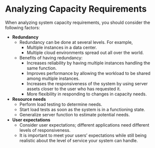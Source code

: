 # Analyzing Capacity Requirements

When analyzing system capacity requirements, you should consider the following factors:

- **Redundancy**
  - Redundancy can be done at several levels. For example,
    - Multiple instances in a data center.
    - Multiple cloud environments spread out all over the world.
  - Benefits of having redundancy:
    - Increases reliability by having multiple instances handling the same function.
    - Improves performance by allowing the workload to be shared among multiple instances.
    - Increases the responsiveness of the system by using server assets closer to the user who has requested it.
    - More flexibility in responding to changes in capacity needs.
- **Resource needs**
  - Perform load testing to determine needs.
  - Start load tests as soon as the system is in a functioning state.
  - Generalize server function to estimate potential needs.
- **User expectations**
  - Consider user expectations; different applications need different levels of responsiveness.
  - It is important to meet your users’ expectations while still being realistic about the level of service your system can handle.
